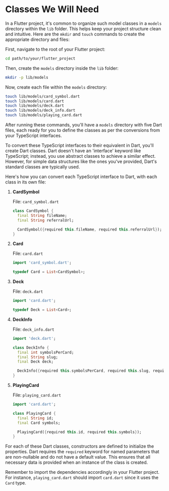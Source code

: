 # Classes We Will Need

In a Flutter project, it's common to organize such model classes in a `models` directory within the `lib` folder. This helps keep your project structure clean and intuitive. Here are the `mkdir` and `touch` commands to create the appropriate directory and files:

First, navigate to the root of your Flutter project:

```bash
cd path/to/your/flutter_project
```

Then, create the `models` directory inside the `lib` folder:

```bash
mkdir -p lib/models
```

Now, create each file within the `models` directory:

```bash
touch lib/models/card_symbol.dart
touch lib/models/card.dart
touch lib/models/deck.dart
touch lib/models/deck_info.dart
touch lib/models/playing_card.dart
```

After running these commands, you'll have a `models` directory with five Dart files, each ready for you to define the classes as per the conversions from your TypeScript interfaces.

To convert these TypeScript interfaces to their equivalent in Dart, you'll create Dart classes. Dart doesn't have an 'interface' keyword like TypeScript; instead, you use abstract classes to achieve a similar effect. However, for simple data structures like the ones you've provided, Dart's standard classes are typically used.

Here's how you can convert each TypeScript interface to Dart, with each class in its own file:

1. **CardSymbol**

   File: `card_symbol.dart`

   ```dart
   class CardSymbol {
     final String fileName;
     final String referralUrl;

     CardSymbol({required this.fileName, required this.referralUrl});
   }
   ```

2. **Card**

   File: `card.dart`

   ```dart
   import 'card_symbol.dart';

   typedef Card = List<CardSymbol>;
   ```

3. **Deck**

   File: `deck.dart`

   ```dart
   import 'card.dart';

   typedef Deck = List<Card>;
   ```

4. **DeckInfo**

   File: `deck_info.dart`

   ```dart
   import 'deck.dart';

   class DeckInfo {
     final int symbolsPerCard;
     final String slug;
     final Deck deck;

     DeckInfo({required this.symbolsPerCard, required this.slug, required this.deck});
   }
   ```

5. **PlayingCard**

   File: `playing_card.dart`

   ```dart
   import 'card.dart';

   class PlayingCard {
     final String id;
     final Card symbols;

     PlayingCard({required this.id, required this.symbols});
   }
   ```

For each of these Dart classes, constructors are defined to initialize the properties. Dart requires the `required` keyword for named parameters that are non-nullable and do not have a default value. This ensures that all necessary data is provided when an instance of the class is created.

Remember to import the dependencies accordingly in your Flutter project. For instance, `playing_card.dart` should import `card.dart` since it uses the `Card` type.
